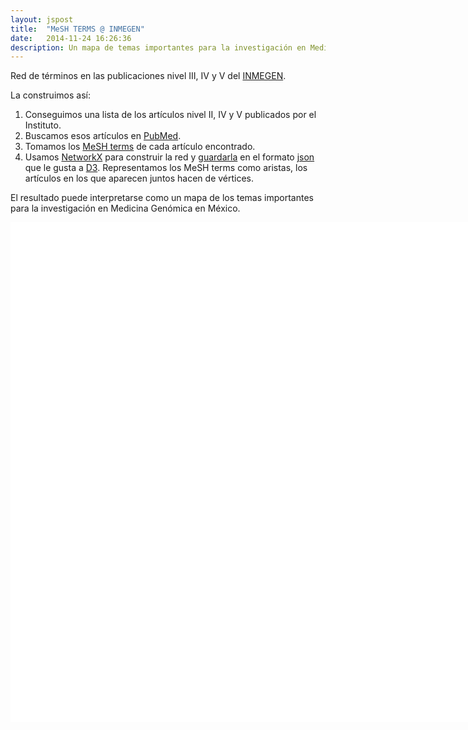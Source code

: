 ```yaml
---
layout: jspost
title:  "MeSH TERMS @ INMEGEN"
date:   2014-11-24 16:26:36
description: Un mapa de temas importantes para la investigación en Medicina Genómica en México.
---
```


Red de términos en las publicaciones nivel III, IV y V del [INMEGEN](http://www.inmegen.gob.mx/). 

La construimos así: 

1. Conseguimos una lista de los artículos nivel II, IV y V publicados por el Instituto.
2. Buscamos esos artículos en [PubMed](http://www.ncbi.nlm.nih.gov/pubmed).
3. Tomamos los [MeSH terms](http://www.ncbi.nlm.nih.gov/mesh/68023281) de cada artículo encontrado.
4. Usamos [NetworkX](https://networkx.github.io/) para construir la red y [guardarla](http://networkx.github.io/documentation/networkx-1.9.1/reference/readwrite.json_graph.html) en el formato [json](http://www.json.org) que le gusta a [D3](http://d3js.org). Representamos los MeSH terms como aristas, los artículos en los que aparecen juntos hacen de vértices.

El resultado puede interpretarse como un mapa de los temas importantes para la investigación en Medicina Genómica en México.

<div id="chart">
</div>


<style>

.node {
stroke: #cce0ff;
fill: #ffc;
stroke-width: 1.9px;
}

.link {
stroke: #999;
stroke-opacity: 0.3;
}

#chart {
border: 0px solid #aaa;
width: 800px;
height: 800px;
background-color: #Fff;
}
</style>


<script src="http://cdnjs.cloudflare.com/ajax/libs/d3/3.4.13/d3.min.js"></script>

<script src="/static/rspi_mesh.js"></script>
